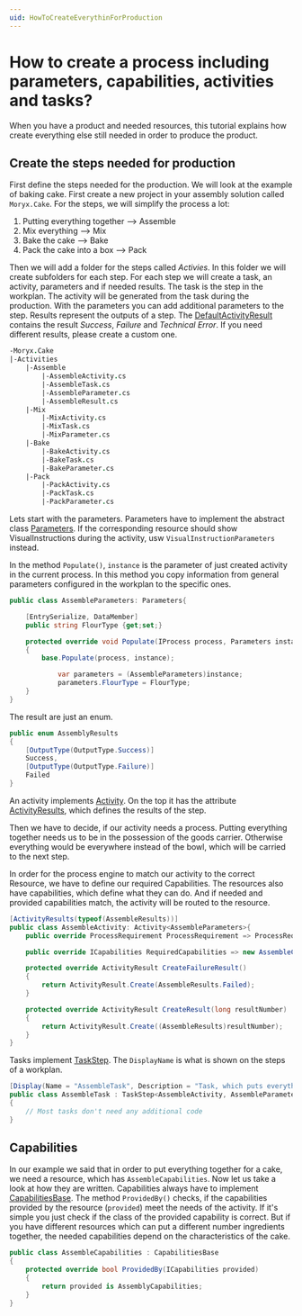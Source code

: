 ```yaml
---
uid: HowToCreateEverythinForProduction
---
```

# How to create a process including parameters, capabilities, activities and tasks?
When you have a product and needed resources, this tutorial explains how create everything else still needed in order to produce the product.

## Create the steps needed for production
First define the steps needed for the production. We will look at the example of baking cake.
First create a new project in your assembly solution called `Moryx.Cake`. For the steps, we will simplify the process a lot: 
1. Putting everything together --> Assemble
2. Mix everything --> Mix
3. Bake the cake --> Bake
4. Pack the cake into a box --> Pack

Then we will add a folder for the steps called *Activies*. In this folder we will create subfolders for each step. For each step we will create a task, an activity, parameters and if needed results. The task is the step in the workplan. The activity will be generated from the task during the production. With the parameters you can add additional parameters to the step. Results represent the outputs of a step. The [DefaultActivityResult](../../src/Moryx.AbstractionLayer/Activities/DefaultActivityResult.cs) contains the result *Success*, *Failure* and *Technical Error*. If you need different results, please create a custom one.

````fs
-Moryx.Cake
|-Activities
    |-Assemble
        |-AssembleActivity.cs
        |-AssembleTask.cs
        |-AssembleParameter.cs
        |-AssembleResult.cs
    |-Mix
        |-MixActivity.cs
        |-MixTask.cs
        |-MixParameter.cs
    |-Bake
        |-BakeActivity.cs
        |-BakeTask.cs
        |-BakeParameter.cs
    |-Pack
        |-PackActivity.cs
        |-PackTask.cs
        |-PackParameter.cs
````
Lets start with the parameters. Parameters have to implement the abstract class [Parameters](../../src/Moryx.AbstractionLayer/Activities/Parameters.cs). If the corresponding resource should show VisualInstructions during the activity, usw `VisualInstructionParameters` instead.

In the method `Populate()`, `instance` is the parameter of just created activity in the current process. In this method you copy information from general parameters configured in the workplan to the specific ones.
```cs
public class AssembleParameters: Parameters{

    [EntrySerialize, DataMember]
    public string FlourType {get;set;}

    protected override void Populate(IProcess process, Parameters instance)
    {
        base.Populate(process, instance);

            var parameters = (AssembleParameters)instance;
            parameters.FlourType = FlourType;
    }
}
```

The result are just an enum.

```cs
public enum AssemblyResults
{
    [OutputType(OutputType.Success)]
    Success,
    [OutputType(OutputType.Failure)]
    Failed
}
```
An activity implements [Activity](../../src/Moryx.AbstractionLayer/Activities/Activity.cs). On the top it has the attribute [ActivityResults](../../src/Moryx.AbstractionLayer/Activities/ActivityResult.cs), which defines the results of the step. 

Then we have to decide, if our activity needs a process. Putting everything together needs us to be in the possession of the goods carrier. Otherwise everything would be everywhere instead of the bowl, which will be carried to the next step. 

In order for the process engine to match our activity to the correct Resource, we have to define our required Capabilities. The resources also have capabilities, which define what they can do. And if needed and provided capabilities match, the activity will be routed to the resource.

```cs
[ActivityResults(typeof(AssembleResults))]
public class AssembleActivity: Activity<AssembleParameters>{
    public override ProcessRequirement ProcessRequirement => ProcessRequirement.Required;

    public override ICapabilities RequiredCapabilities => new AssembleCapabilities();

    protected override ActivityResult CreateFailureResult()
    {
        return ActivityResult.Create(AssembleResults.Failed);
    }

    protected override ActivityResult CreateResult(long resultNumber)
    {
        return ActivityResult.Create((AssembleResults)resultNumber);
    }
}
```
Tasks implement [TaskStep](../../src/Moryx.AbstractionLayer/Tasks/TaskStep.cs). The `DisplayName` is what is shown on the steps of a workplan.

```cs
[Display(Name = "AssembleTask", Description = "Task, which puts everythig together needed for a cake")]
public class AssembleTask : TaskStep<AssembleActivity, AssembleParameters>
{
    // Most tasks don't need any additional code
}
```

## Capabilities
In our example we said that in order to put everything together for a cake, we need a resource, which has `AssembleCapabilities`. Now let us take a look at how they are written. Capabilities always have to implement [CapabilitiesBase](../../src/Moryx.AbstractionLayer/Capabilities/CapabilitiesBase.cs). The method `ProvidedBy()` checks, if the capabilities provided by the resource (`provided`) meet the needs of the activity. If it's simple you just check if the class of the provided capability is correct. But if you have different resources which can put a different number ingredients together, the needed capabilities depend on the characteristics of the cake.

```cs
public class AssembleCapabilities : CapabilitiesBase
{
    protected override bool ProvidedBy(ICapabilities provided)
    {
        return provided is AssemblyCapabilities;  
    }
}
```

